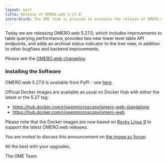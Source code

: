 ```yaml
---
layout: post
title: Release of OMERO.web 5.27.0
intro-blurb: The OME team is pleased to announce the release of OMERO.web 5.27.0
---
```


Today we are releasing OMERO.web 5.27.0, which includes improvements to table querying
performance, provides two new lower level table API endpoints, and adds an archival status 
indicator to the tree view, in addition to other bugfixes and backend improvements.

Please see the [OMERO.web changelog](https://github.com/ome/omero-web/blob/v5.27.0/CHANGELOG.md).


### Installing the Software

OMERO.web 5.27.0 is available from PyPI - see 
[here](https://pypi.org/project/omero-web/5.27.0/).

Official Docker images are available as usual on Docker Hub with either
the latest or the 5.27 tag:

* <https://hub.docker.com/r/openmicroscopy/omero-web-standalone>
* <https://hub.docker.com/r/openmicroscopy/omero-web>

Please note that the Docker images are now based on [Rocky Linux 9](https://rockylinux.org/) to
support the latest OMERO.web releases.

You are invited to discuss this announcement on
[the image.sc forum](https://forum.image.sc/tags/c/data-management/29/omero).

All the best with your upgrades,

The OME Team
